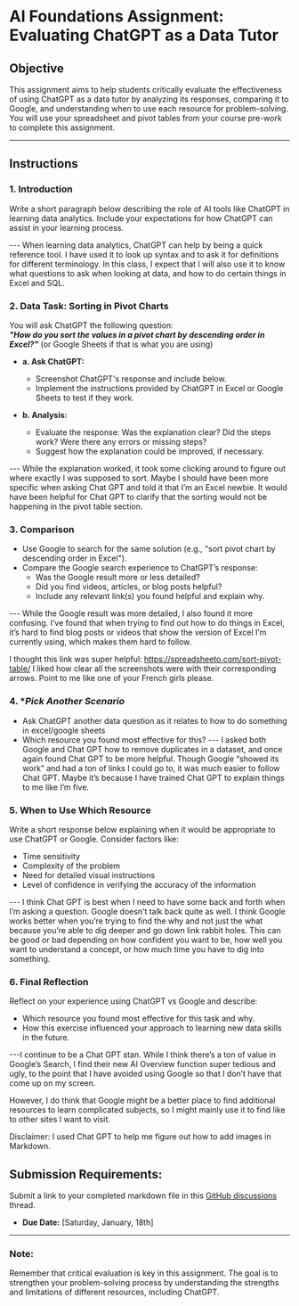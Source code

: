 # **AI Foundations Assignment: Evaluating ChatGPT as a Data Tutor**

## **Objective**  
This assignment aims to help students critically evaluate the effectiveness of using ChatGPT as a data tutor by analyzing its responses, comparing it to Google, and understanding when to use each resource for problem-solving. You will use your spreadsheet and pivot tables from your course pre-work to complete this assignment.  

---

## **Instructions**

### 1. **Introduction**  
Write a short paragraph below describing the role of AI tools like ChatGPT in learning data analytics. Include your expectations for how ChatGPT can assist in your learning process.

--- When learning data analytics, ChatGPT can help by being a quick reference tool. I have used it to look up syntax and to ask it for definitions for different terminology. In this class, I expect that I will also use it to know what questions to ask when looking at data, and how to do certain things in Excel and SQL. 

### 2. **Data Task: Sorting in Pivot Charts**  

You will ask ChatGPT the following question:  
**_"How do you sort the values in a pivot chart by descending order in Excel?"_** (or Google Sheets if that is what you are using) 

- **a. Ask ChatGPT:**  
  - Screenshot ChatGPT's response and include below. 
  - Implement the instructions provided by ChatGPT in Excel or Google Sheets to test if they work.
 

- **b. Analysis:**  
  - Evaluate the response: Was the explanation clear? Did the steps work? Were there any errors or missing steps?  
  - Suggest how the explanation could be improved, if necessary.

--- While the explanation worked, it took some clicking around to figure out where exactly I was supposed to sort. Maybe I should have been more specific when asking Chat GPT and told it that I’m an Excel newbie. It would have been helpful for Chat GPT to clarify that the sorting would not be happening in the pivot table section. 


### 3. **Comparison**  
- Use Google to search for the same solution (e.g., "sort pivot chart by descending order in Excel").  
- Compare the Google search experience to ChatGPT’s response:  
  - Was the Google result more or less detailed?  
  - Did you find videos, articles, or blog posts helpful?  
  - Include any relevant link(s) you found helpful and explain why.

--- While the Google result was more detailed, I also found it more confusing. I’ve found that when trying to find out how to do things in Excel, it’s hard to find blog posts or videos that show the version of Excel I’m currently using, which makes them hard to follow. 

I thought this link was super helpful: https://spreadsheeto.com/sort-pivot-table/
I liked how clear all the screenshots were with their corresponding arrows. Point to me like one of your French girls please. 


### 4. **Pick Another Scenario*  
- Ask ChatGPT another data question as it relates to how to do something in excel/google sheets 
- Which resource you found most effective for this? 
--- I asked both Google and Chat GPT how to remove duplicates in a dataset, and once again found Chat GPT to be more helpful. Though Google “showed its work” and had a ton of links I could go to, it was much easier to follow Chat GPT. Maybe it’s because I have trained Chat GPT to explain things to me like I’m five. 

### 5. **When to Use Which Resource**  
Write a short response below explaining when it would be appropriate to use ChatGPT or Google. Consider factors like:  
- Time sensitivity  
- Complexity of the problem  
- Need for detailed visual instructions  
- Level of confidence in verifying the accuracy of the information  

--- I think Chat GPT is best when I need to have some back and forth when I’m asking a question. Google doesn’t talk back quite as well. 
I think Google works better when you’re trying to find the why and not just the what because you’re able to dig deeper and go down link rabbit holes. This can be good or bad depending on how confident you want to be, how well you want to understand a concept, or how much time you have to dig into something. 


### 6. **Final Reflection**  
Reflect on your experience using ChatGPT vs Google and describe:  
- Which resource you found most effective for this task and why.  
- How this exercise influenced your approach to learning new data skills in the future.  

---I continue to be a Chat GPT stan. While I think there’s a ton of value in Google’s Search, I find their new AI Overview function super tedious and ugly, to the point that I have avoided using Google so that I don’t have that come up on my screen. 

However, I do think that Google might be a better place to find additional resources to learn complicated subjects, so I might mainly use it to find like to other sites I want to visit. 

Disclaimer: I used Chat GPT to help me figure out how to add images in Markdown. 

## **Submission Requirements:**  
Submit a link to your completed markdown file in this [GitHub discussions](https://github.com/Tech-Moms/data-analytics-winter-2025/discussions/4) thread.  
- **Due Date:** [Saturday, January, 18th]  

---

### **Note:**  
Remember that critical evaluation is key in this assignment. The goal is to strengthen your problem-solving process by understanding the strengths and limitations of different resources, including ChatGPT.

